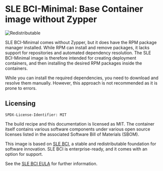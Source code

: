 # SLE BCI-Minimal: Base Container image without Zypper
![Redistributable](https://img.shields.io/badge/Redistributable-Yes-green)

SLE BCI-Minimal comes without Zypper, but it does have the RPM package manager installed.
While RPM can install and remove packages, it lacks support for repositories and automated dependency resolution.
The SLE BCI-Minimal image is therefore intended for creating deployment containers, and then installing the desired
RPM packages inside the containers.

While you can install the required dependencies, you need to download and resolve them manually.
However, this approach is not recommended as it is prone to errors.

## Licensing
`SPDX-License-Identifier: MIT`

The build recipe and this documentation is licensed as MIT.
The container itself contains various software components under various open source licenses listed in the associated
Software Bill of Materials (SBOM).

This image is based on [SLE BCI](https://opensource.suse.com/bci/), a stable and redistributable foundation for software innovation. SLE BCI is enterprise-ready, and it comes with an option for support.

See the [SLE BCI EULA](https://www.suse.com/licensing/eula/#bci) for further information.
